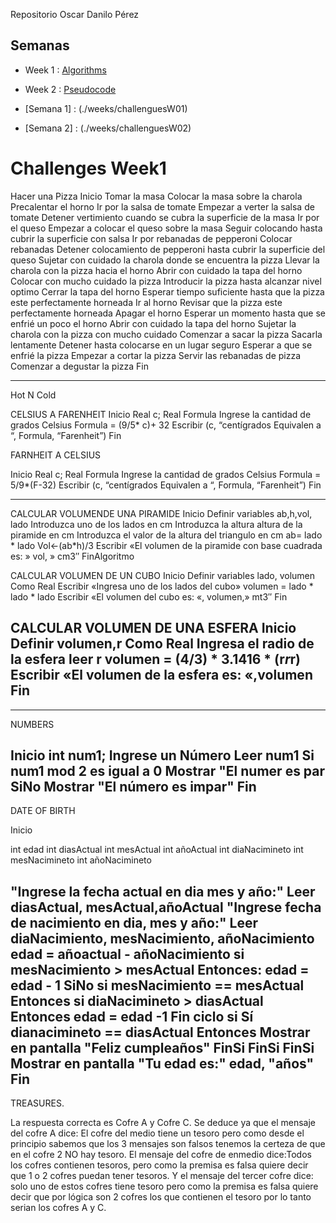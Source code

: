 Repositorio Oscar Danilo Pérez

## Semanas

- Week 1 : [Algorithms](./weeks/challengesW01)
- Week 2 : [Pseudocode](./weeks/challengesW02)

- [Semana 1] : (./weeks/challenguesW01)
- [Semana 2] : (./weeks/challenguesW02)

# Challenges Week1 

Hacer una Pizza
Inicio
Tomar la masa
Colocar la masa sobre la charola
Precalentar el horno
Ir por la salsa de tomate
Empezar a verter la salsa de tomate
Detener vertimiento cuando se cubra la superficie de la masa
Ir por el queso
Empezar a colocar el queso sobre la masa
Seguir colocando hasta cubrir la superficie con salsa
Ir por rebanadas de pepperoni
Colocar rebanadas
Detener colocamiento de pepperoni hasta cubrir la superficie del queso
Sujetar con cuidado la charola donde se encuentra la pizza
Llevar la charola con la pizza hacia el horno
Abrir con cuidado la tapa del horno
Colocar con mucho cuidado la pizza
Introducir la pizza hasta alcanzar nivel optimo
Cerrar la tapa del horno
Esperar tiempo suficiente hasta que la pizza este perfectamente horneada
Ir al horno
Revisar que la pizza este perfectamente horneada
Apagar el horno
Esperar un momento hasta que se enfrié un poco el horno
Abrir con cuidado la tapa del horno
Sujetar la charola con la pizza con mucho cuidado
Comenzar a sacar la pizza
Sacarla lentamente
Detener hasta colocarse en un lugar seguro
Esperar a que se enfrié la pizza
Empezar a cortar la pizza
Servir las rebanadas de pizza
Comenzar a degustar la pizza
Fin

-------------------------------------------------------------------

Hot N Cold

CELSIUS A FARENHEIT
Inicio
Real c;
Real Formula
Ingrese la cantidad de grados Celsius
Formula = (9/5* c)+ 32
Escribir (c, “centígrados Equivalen a “, Formula, “Farenheit”)
Fin

FARNHEIT A CELSIUS

Inicio
Real c;
Real Formula
Ingrese la cantidad de grados Celsius
Formula = 5/9*(F-32)
Escribir (c, “centígrados Equivalen a “, Formula, “Farenheit”)
Fin

----------------------------------------------------------------------

CALCULAR VOLUMENDE UNA PIRAMIDE
Inicio
Definir variables ab,h,vol, lado 
Introduzca uno de los lados en cm
Introduzca la altura altura de la piramide en cm
Introduzca el valor de la altura del triangulo en cm
ab= lado * lado
Vol<-(ab*h)/3
Escribir «El volumen de la piramide con base cuadrada es: » vol, » cm3″
FinAlgoritmo

CALCULAR VOLUMEN DE UN CUBO
Inicio
Definir variables lado, volumen Como Real
Escribir «Ingresa uno de los lados del cubo»
volumen = lado * lado * lado
Escribir «El volumen del cubo es: «, volumen,» mt3″
Fin

CALCULAR VOLUMEN DE UNA ESFERA
Inicio
Definir volumen,r Como Real
Ingresa el radio de la esfera
leer r
volumen = (4/3) * 3.1416 * (r*r*r)
Escribir «El volumen de la esfera es: «,volumen
Fin
----------------------------------------------------------------------------------------
----------------------------------------------------------------------------------------

NUMBERS

Inicio
int num1;
Ingrese un Número
Leer num1
Si num1 mod 2 es igual a 0
Mostrar "El numer es par
SiNo
Mostrar "El número es impar"
Fin
---------------------------------------------
DATE OF BIRTH

Inicio

int edad
int diasActual
int mesActual
int añoActual
int diaNacimineto
int mesNacimineto
int añoNacimineto

"Ingrese la fecha actual en dia mes y año:"
  Leer diasActual, mesActual,añoActual
"Ingrese fecha de nacimiento en dia, mes y año:"
  Leer diaNacimiento, mesNacimiento, añoNacimiento
edad = añoactual - añoNacimiento
 si mesNacimiento > mesActual Entonces:
 edad = edad - 1
 SiNo
 si mesNacimiento == mesActual Entonces
 si diaNacimineto > diasActual Entonces
 edad = edad -1
 Fin ciclo si
 Sí dianacimineto == diasActual Entonces
 Mostrar en pantalla "Feliz cumpleaños"
 FinSi
 FinSi
 FinSi
 Mostrar en pantalla "Tu edad es:" edad, "años"
 Fin
 ------------------------------------------------------------------------------

TREASURES.

La respuesta correcta es Cofre A y Cofre C. 
Se deduce ya que el mensaje del cofre A dice: El cofre del medio tiene un tesoro pero como desde el principio sabemos que los 3 mensajes son falsos
tenemos la certeza de que en el cofre 2 NO hay tesoro. El mensaje del cofre de enmedio dice:Todos los cofres contienen tesoros, 
pero como la premisa es falsa quiere decir que 1 o 2 cofres puedan tener tesoros. Y el mensaje del tercer cofre dice:
solo uno de estos cofres tiene tesoro pero como la premisa es falsa quiere decir que por lógica son 2 cofres los que contienen el tesoro
por lo tanto serian los cofres A y C.



